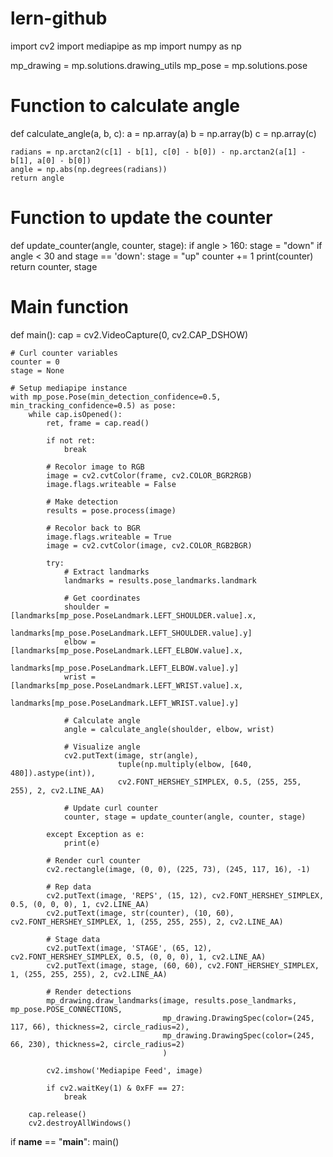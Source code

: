 # lern-github

import cv2
import mediapipe as mp
import numpy as np

mp_drawing = mp.solutions.drawing_utils
mp_pose = mp.solutions.pose

# Function to calculate angle
def calculate_angle(a, b, c):
    a = np.array(a)
    b = np.array(b)
    c = np.array(c)

    radians = np.arctan2(c[1] - b[1], c[0] - b[0]) - np.arctan2(a[1] - b[1], a[0] - b[0])
    angle = np.abs(np.degrees(radians))
    return angle

# Function to update the counter
def update_counter(angle, counter, stage):
    if angle > 160:
        stage = "down"
    if angle < 30 and stage == 'down':
        stage = "up"
        counter += 1
        print(counter)
    return counter, stage

# Main function
def main():
    cap = cv2.VideoCapture(0, cv2.CAP_DSHOW)

    # Curl counter variables
    counter = 0
    stage = None

    # Setup mediapipe instance
    with mp_pose.Pose(min_detection_confidence=0.5, min_tracking_confidence=0.5) as pose:
        while cap.isOpened():
            ret, frame = cap.read()

            if not ret:
                break

            # Recolor image to RGB
            image = cv2.cvtColor(frame, cv2.COLOR_BGR2RGB)
            image.flags.writeable = False

            # Make detection
            results = pose.process(image)

            # Recolor back to BGR
            image.flags.writeable = True
            image = cv2.cvtColor(image, cv2.COLOR_RGB2BGR)

            try:
                # Extract landmarks
                landmarks = results.pose_landmarks.landmark

                # Get coordinates
                shoulder = [landmarks[mp_pose.PoseLandmark.LEFT_SHOULDER.value].x,
                            landmarks[mp_pose.PoseLandmark.LEFT_SHOULDER.value].y]
                elbow = [landmarks[mp_pose.PoseLandmark.LEFT_ELBOW.value].x,
                         landmarks[mp_pose.PoseLandmark.LEFT_ELBOW.value].y]
                wrist = [landmarks[mp_pose.PoseLandmark.LEFT_WRIST.value].x,
                         landmarks[mp_pose.PoseLandmark.LEFT_WRIST.value].y]

                # Calculate angle
                angle = calculate_angle(shoulder, elbow, wrist)

                # Visualize angle
                cv2.putText(image, str(angle),
                            tuple(np.multiply(elbow, [640, 480]).astype(int)),
                            cv2.FONT_HERSHEY_SIMPLEX, 0.5, (255, 255, 255), 2, cv2.LINE_AA)

                # Update curl counter
                counter, stage = update_counter(angle, counter, stage)

            except Exception as e:
                print(e)

            # Render curl counter
            cv2.rectangle(image, (0, 0), (225, 73), (245, 117, 16), -1)

            # Rep data
            cv2.putText(image, 'REPS', (15, 12), cv2.FONT_HERSHEY_SIMPLEX, 0.5, (0, 0, 0), 1, cv2.LINE_AA)
            cv2.putText(image, str(counter), (10, 60), cv2.FONT_HERSHEY_SIMPLEX, 1, (255, 255, 255), 2, cv2.LINE_AA)

            # Stage data
            cv2.putText(image, 'STAGE', (65, 12), cv2.FONT_HERSHEY_SIMPLEX, 0.5, (0, 0, 0), 1, cv2.LINE_AA)
            cv2.putText(image, stage, (60, 60), cv2.FONT_HERSHEY_SIMPLEX, 1, (255, 255, 255), 2, cv2.LINE_AA)

            # Render detections
            mp_drawing.draw_landmarks(image, results.pose_landmarks, mp_pose.POSE_CONNECTIONS,
                                      mp_drawing.DrawingSpec(color=(245, 117, 66), thickness=2, circle_radius=2),
                                      mp_drawing.DrawingSpec(color=(245, 66, 230), thickness=2, circle_radius=2)
                                      )

            cv2.imshow('Mediapipe Feed', image)

            if cv2.waitKey(1) & 0xFF == 27:
                break

        cap.release()
        cv2.destroyAllWindows()

if __name__ == "__main__":
    main()
